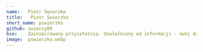 ```yaml
---
name:   Piotr Świerzko
title:   Piotr Świerzko
short_name: pswierzko
github: swierzy89
bio:    Zainspirowany przyszłością. Uzależniony od informacji - swój dzień zaczyna i kończy od przejrzenia newsów o samochodach elektrycznych i rakietach kosmicznych. Założyciel serwisu zapierwszymrazem.pl. Na co dzień full stack developer w Consdacie. Szczególny nacisk kładzie na jakość tworzonych aplikacji zarówno pod względem czystości kodu, jak i designu.
image:  pswierzko.webp
---
```

